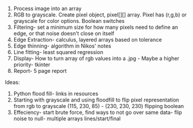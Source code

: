 1) Process image into an array
2) RGB to grayscale. Create pixel object, pixel[][] array. Pixel has (r,g,b) or grayscale for color options. Boolean switches
3) Filtering- set a minimum size for how many pixels need to define an edge, or that noise doesn't close on itself
4) Edge Extraction- calculus, layered arrays based on tolerance
5) Edge thinning- algorithm in Nikos' notes
6) Line fitting- least squared regression
7) Display- How to turn array of rgb values into a .jpg - Maybe a higher priority- tkinter
8) Report- 5 page report

Ideas:
1) Python flood fill- links in resources
2) Starting with grayscale and using floodfill to flip pixel representation from rgb to grayscale
  (115, 230, 85) - (230, 230, 230) flipping boolean
3) Effeciency- start brute force, find ways to not go over same data- flip noise to null- multiple arrays             lines/start/final








